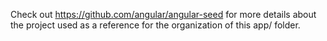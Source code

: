 Check out https://github.com/angular/angular-seed for more details about the project used as
a reference for the organization of this app/ folder.
